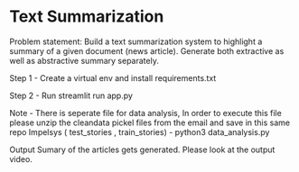 # Text Summarization 
Problem statement: Build a text summarization system to highlight a summary of a given document (news article). 
Generate both extractive as well as abstractive summary separately.

Step 1 -  Create a virtual env and install requirements.txt

Step 2 - Run streamlit run app.py

Note - There is seperate file for data analysis, In order to execute this file please unzip the cleandata pickel files from the email and 
save in this same repo Impelsys ( test_stories , train_stories) - python3 data_analysis.py

Output
Sumary of the articles gets generated. Please look at the output video.